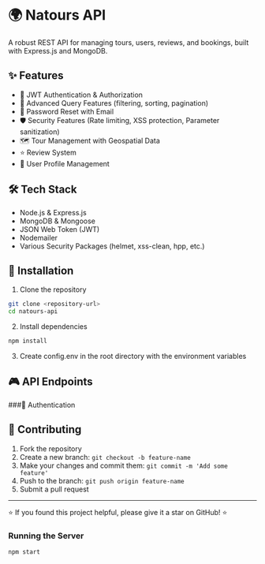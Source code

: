 # 🌍 Natours API

A robust REST API for managing tours, users, reviews, and bookings, built with Express.js and MongoDB.

## ✨ Features

- 🔐 JWT Authentication & Authorization
- 🎯 Advanced Query Features (filtering, sorting, pagination)
- 📧 Password Reset with Email
- 🛡️ Security Features (Rate limiting, XSS protection, Parameter sanitization)
- 🗺️ Tour Management with Geospatial Data
- ⭐ Review System
- 👥 User Profile Management

## 🛠️ Tech Stack

- Node.js & Express.js
- MongoDB & Mongoose
- JSON Web Token (JWT)
- Nodemailer
- Various Security Packages (helmet, xss-clean, hpp, etc.)

## 🚀 Installation

1. Clone the repository
```bash
git clone <repository-url>
cd natours-api
```
2. Install dependencies
```bash
npm install
```
3. Create config.env in the root directory with the environment variables

## 🎮 API Endpoints
###👤 Authentication





## 🤝 Contributing

1. Fork the repository
2. Create a new branch: `git checkout -b feature-name`
3. Make your changes and commit them: `git commit -m 'Add some feature'`
4. Push to the branch: `git push origin feature-name`
5. Submit a pull request


---

⭐️ If you found this project helpful, please give it a star on GitHub! ⭐️



### Running the Server

```bash
npm start

